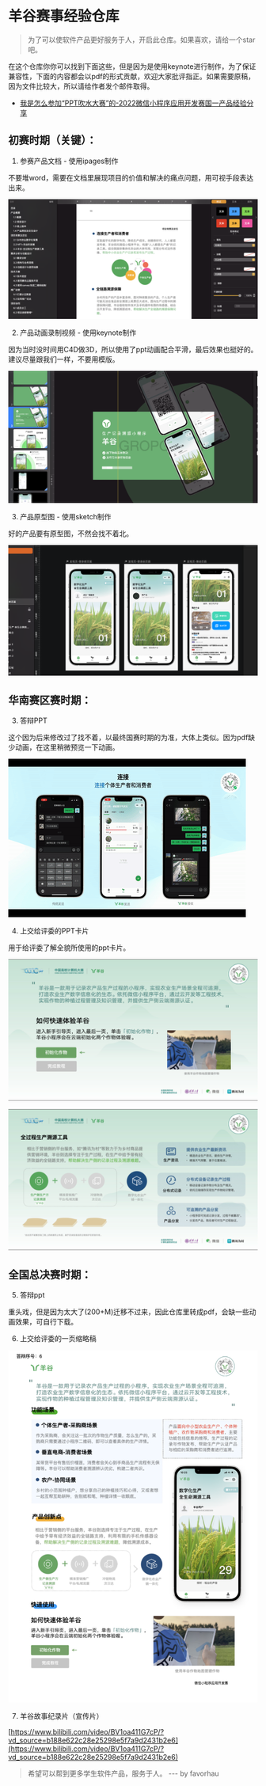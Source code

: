 # 羊谷赛事经验仓库

> 为了可以使软件产品更好服务于人，开启此仓库。如果喜欢，请给一个star吧。

在这个仓库你你可以找到下面这些，但是因为是使用keynote进行制作，为了保证兼容性，下面的内容都会以pdf的形式贡献，欢迎大家批评指正。如果需要原稿，因为文件比较大，所以请给作者发个邮件取得。


- [我是怎么参加“PPT吹水大赛”的-2022微信小程序应用开发赛国一产品经验分享](https://github.com/Crop-Group/open-source/blob/main/%E4%BA%A7%E5%93%81%E7%BB%8F%E9%AA%8C.md)


## 初赛时期（关键）：

1. 参赛产品文档 - 使用ipages制作

不要堆word，需要在文档里展现项目的价值和解决的痛点问题，用可视手段表达出来。

![](res/ipages.png)

2. 产品动画录制视频 - 使用keynote制作

因为当时没时间用C4D做3D，所以使用了ppt动画配合平滑，最后效果也挺好的。建议尽量跟我们一样，不要用模版。

![](res/keynote.png)

3. 产品原型图 - 使用sketch制作

好的产品要有原型图，不然会找不着北。

![](res/sketch.png)


## 华南赛区赛时期：

3. 答辩PPT 

这个因为后来修改过了找不着，以最终国赛时期的为准，大体上类似。因为pdf缺少动画，在这里稍微预览一下动画。

![](res/sqf5b-bau5t.gif)

4. 上交给评委的PPT卡片

用于给评委了解全貌所使用的ppt卡片。

![](res/1.png)

![](res/2.png)

## 全国总决赛时期：

5. 答辩ppt

重头戏，但是因为太大了(200+M)迁移不过来，因此仓库里转成pdf，会缺一些动画效果，可自行下载。


6. 上交给评委的一页缩略稿

![](res/ipages2.png)

7. 羊谷故事纪录片（宣传片）

[https://www.bilibili.com/video/BV1oa411G7cP/?vd_source=b188e622c28e25298e5f7a9d2431b2e6](https://www.bilibili.com/video/BV1oa411G7cP/?vd_source=b188e622c28e25298e5f7a9d2431b2e6)



> 希望可以帮到更多学生软件产品，服务于人。 --- by favorhau 